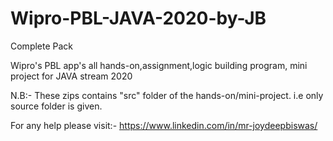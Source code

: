 # Wipro-PBL-JAVA-2020-by-JB
Complete Pack

Wipro's PBL app's all hands-on,assignment,logic building program, mini project for JAVA stream 2020

N.B:- These zips contains "src" folder of the hands-on/mini-project. i.e only source folder is given.

For any help please visit:-  https://www.linkedin.com/in/mr-joydeepbiswas/
